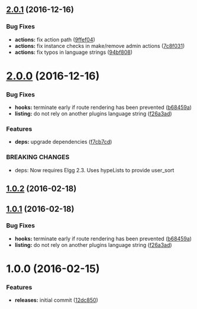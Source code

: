 <a name="2.0.1"></a>
## [2.0.1](https://github.com/hypeJunction/Elgg-group_membership/compare/2.0.0...v2.0.1) (2016-12-16)


### Bug Fixes

* **actions:** fix action path ([9ffef04](https://github.com/hypeJunction/Elgg-group_membership/commit/9ffef04))
* **actions:** fix instance checks in make/remove admin actions ([7c8f031](https://github.com/hypeJunction/Elgg-group_membership/commit/7c8f031))
* **actions:** fix typos in language strings ([94bf808](https://github.com/hypeJunction/Elgg-group_membership/commit/94bf808))



<a name="2.0.0"></a>
# [2.0.0](https://github.com/hypeJunction/Elgg-group_membership/compare/1.0.0...v2.0.0) (2016-12-16)


### Bug Fixes

* **hooks:** terminate early if route rendering has been prevented ([b68459a](https://github.com/hypeJunction/Elgg-group_membership/commit/b68459a))
* **listing:** do not rely on another plugins language string ([f26a3ad](https://github.com/hypeJunction/Elgg-group_membership/commit/f26a3ad))

### Features

* **deps:** upgrade dependencies ([f7cb7cd](https://github.com/hypeJunction/Elgg-group_membership/commit/f7cb7cd))


### BREAKING CHANGES

* deps: Now requires Elgg 2.3.
Uses hypeLists to provide user_sort



<a name="1.0.2"></a>
## [1.0.2](https://github.com/hypeJunction/Elgg-group_membership/compare/1.0.1...v1.0.2) (2016-02-18)




<a name="1.0.1"></a>
## [1.0.1](https://github.com/hypeJunction/Elgg-group_membership/compare/1.0.0...v1.0.1) (2016-02-18)


### Bug Fixes

* **hooks:** terminate early if route rendering has been prevented ([b68459a](https://github.com/hypeJunction/Elgg-group_membership/commit/b68459a))
* **listing:** do not rely on another plugins language string ([f26a3ad](https://github.com/hypeJunction/Elgg-group_membership/commit/f26a3ad))



<a name="1.0.0"></a>
# 1.0.0 (2016-02-15)


### Features

* **releases:** initial commit ([12dc850](https://github.com/hypeJunction/Elgg-group_membership/commit/12dc850))



